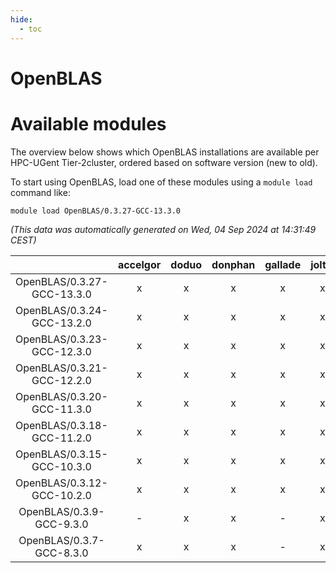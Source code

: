 ```yaml
---
hide:
  - toc
---
```


OpenBLAS
========

# Available modules


The overview below shows which OpenBLAS installations are available per HPC-UGent Tier-2cluster, ordered based on software version (new to old).

To start using OpenBLAS, load one of these modules using a `module load` command like:

```shell
module load OpenBLAS/0.3.27-GCC-13.3.0
```

*(This data was automatically generated on Wed, 04 Sep 2024 at 14:31:49 CEST)*  

| |accelgor|doduo|donphan|gallade|joltik|shinx|skitty|
| :---: | :---: | :---: | :---: | :---: | :---: | :---: | :---: |
|OpenBLAS/0.3.27-GCC-13.3.0|x|x|x|x|x|x|x|
|OpenBLAS/0.3.24-GCC-13.2.0|x|x|x|x|x|x|x|
|OpenBLAS/0.3.23-GCC-12.3.0|x|x|x|x|x|x|x|
|OpenBLAS/0.3.21-GCC-12.2.0|x|x|x|x|x|-|x|
|OpenBLAS/0.3.20-GCC-11.3.0|x|x|x|x|x|x|x|
|OpenBLAS/0.3.18-GCC-11.2.0|x|x|x|x|x|-|x|
|OpenBLAS/0.3.15-GCC-10.3.0|x|x|x|x|x|-|x|
|OpenBLAS/0.3.12-GCC-10.2.0|x|x|x|x|x|-|x|
|OpenBLAS/0.3.9-GCC-9.3.0|-|x|x|-|x|-|x|
|OpenBLAS/0.3.7-GCC-8.3.0|x|x|x|-|x|-|x|
